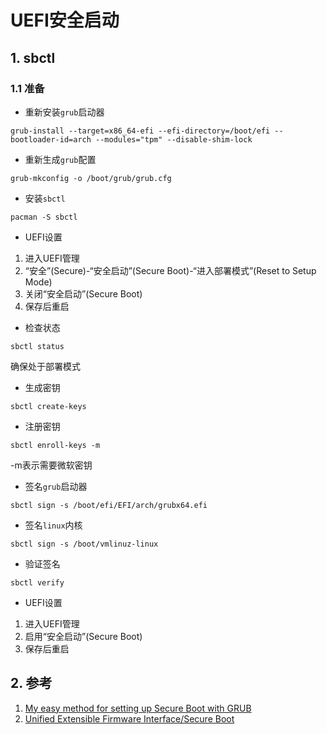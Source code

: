 # UEFI安全启动

## 1. sbctl

### 1.1 准备

* 重新安装`grub`启动器

```shell
grub-install --target=x86_64-efi --efi-directory=/boot/efi --bootloader-id=arch --modules="tpm" --disable-shim-lock
```

* 重新生成`grub`配置

```shell
grub-mkconfig -o /boot/grub/grub.cfg
```

* 安装`sbctl`

```shell
pacman -S sbctl
```

* UEFI设置

1. 进入UEFI管理
2. “安全”(Secure)-“安全启动”(Secure Boot)-“进入部署模式”(Reset to Setup Mode)
3. 关闭“安全启动”(Secure Boot)
4. 保存后重启

* 检查状态

```shell
sbctl status
```

确保处于部署模式

* 生成密钥

```shell
sbctl create-keys
```

* 注册密钥

```shell
sbctl enroll-keys -m
```

-m表示需要微软密钥

* 签名`grub`启动器

```shell
sbctl sign -s /boot/efi/EFI/arch/grubx64.efi
```

* 签名`linux`内核

```shell
sbctl sign -s /boot/vmlinuz-linux
```

* 验证签名

```shell
sbctl verify
```

* UEFI设置

1. 进入UEFI管理
2. 启用“安全启动”(Secure Boot)
3. 保存后重启

## 2. 参考

1. [My easy method for setting up Secure Boot with GRUB](https://www.reddit.com/r/archlinux/comments/10pq74e/my_easy_method_for_setting_up_secure_boot_with/)
2. [Unified Extensible Firmware Interface/Secure Boot](https://wiki.archlinux.org/title/Unified_Extensible_Firmware_Interface/Secure_Boot)
